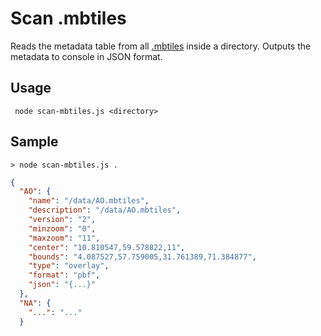 # Scan .mbtiles

Reads the metadata table from all [.mbtiles](https://github.com/mapbox/mbtiles-spec) inside a directory. Outputs the metadata to console in JSON format.

## Usage

```
 node scan-mbtiles.js <directory>
```

## Sample

```
> node scan-mbtiles.js .
```

```json
{
  "AO": {
    "name": "/data/AO.mbtiles",
    "description": "/data/AO.mbtiles",
    "version": "2",
    "minzoom": "0",
    "maxzoom": "11",
    "center": "10.810547,59.578822,11",
    "bounds": "4.087527,57.759005,31.761389,71.384877",
    "type": "overlay",
    "format": "pbf",
    "json": "{...}"
  },
  "NA": {
    "...": "..."
  }
```
